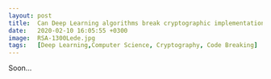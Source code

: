 ```yaml
---
layout: post
title:  Can Deep Learning algorithms break cryptographic implementations ? Part 1/2.
date:   2020-02-10 16:05:55 +0300
image:  RSA-1300Lede.jpg
tags:   [Deep Learning,Computer Science, Cryptography, Code Breaking]
---
```

Soon...
